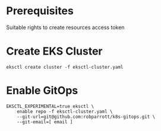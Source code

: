 

# Prerequisites

Suitable rights to create resources
access token

# Create EKS Cluster
```
eksctl create cluster -f eksctl-cluster.yaml
```

# Enable GitOps

```
EKSCTL_EXPERIMENTAL=true eksctl \
    enable repo -f eksctl-cluster.yaml \
    --git-url=git@github.com:robparrott/k8s-gitops.git \
    --git-email=[ email ]
```